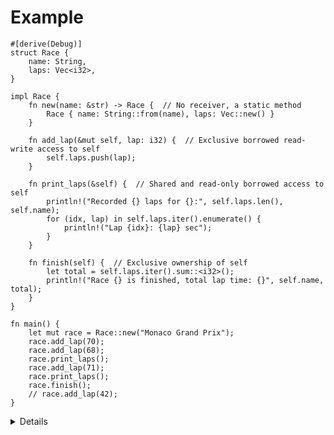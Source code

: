 # Example

```rust,editable
#[derive(Debug)]
struct Race {
    name: String,
    laps: Vec<i32>,
}

impl Race {
    fn new(name: &str) -> Race {  // No receiver, a static method
        Race { name: String::from(name), laps: Vec::new() }
    }

    fn add_lap(&mut self, lap: i32) {  // Exclusive borrowed read-write access to self
        self.laps.push(lap);
    }

    fn print_laps(&self) {  // Shared and read-only borrowed access to self
        println!("Recorded {} laps for {}:", self.laps.len(), self.name);
        for (idx, lap) in self.laps.iter().enumerate() {
            println!("Lap {idx}: {lap} sec");
        }
    }

    fn finish(self) {  // Exclusive ownership of self
        let total = self.laps.iter().sum::<i32>();
        println!("Race {} is finished, total lap time: {}", self.name, total);
    }
}

fn main() {
    let mut race = Race::new("Monaco Grand Prix");
    race.add_lap(70);
    race.add_lap(68);
    race.print_laps();
    race.add_lap(71);
    race.print_laps();
    race.finish();
    // race.add_lap(42);
}
```

<details>
    
Key Points:
* All four methods here use a different method receiver.
  * You can point out how that changes what the function can do with the variable values and if/how it can be used again in `main`.
  * You can showcase the error that appears when trying to call `finish` twice.
* Note, that although the method receivers are different, the non-static functions are called the same way in the main body. Rust enables automatic referencing and dereferencing when calling methods. Rust automatically adds in the `&`, `*`, `muts` so that that object matches the method signature.
* You might point out that `print_laps` is using a vector that is iterated over. We describe vectors in more detail in the afternoon. 

</details>
